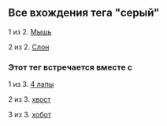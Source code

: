## Все вхождения тега "серый"


1 из 2. [Мышь](./2020-07-06_mouse.md)

2 из 2. [Слон](./2020-07-06_elephant.md)



### Этот тег встречается вместе с


1 из 3. [4 лапы](./meta_4_lapy.md)

2 из 3. [хвост](./meta_hvost.md)

3 из 3. [хобот](./meta_hobot.md)

